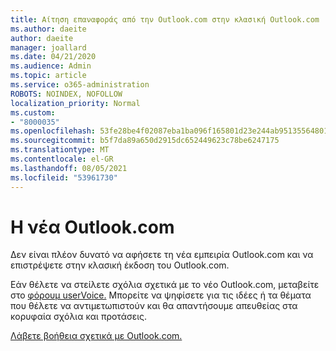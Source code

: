 ```yaml
---
title: Αίτηση επαναφοράς από την Outlook.com στην κλασική Outlook.com
ms.author: daeite
author: daeite
manager: joallard
ms.date: 04/21/2020
ms.audience: Admin
ms.topic: article
ms.service: o365-administration
ROBOTS: NOINDEX, NOFOLLOW
localization_priority: Normal
ms.custom:
- "8000035"
ms.openlocfilehash: 53fe28be4f02087eba1ba096f165801d23e244ab95135564801f6e9dec231c9c
ms.sourcegitcommit: b5f7da89a650d2915dc652449623c78be6247175
ms.translationtype: MT
ms.contentlocale: el-GR
ms.lasthandoff: 08/05/2021
ms.locfileid: "53961730"
---
```

# <a name="the-new-outlookcom"></a>Η νέα Outlook.com

Δεν είναι πλέον δυνατό να αφήσετε τη νέα εμπειρία Outlook.com και να επιστρέψετε στην κλασική έκδοση του Outlook.com.

Εάν θέλετε να στείλετε σχόλια σχετικά με το νέο Outlook.com, μεταβείτε στο [φόρουμ userVoice.](https://go.microsoft.com/fwlink/p/?linkid=851599) Μπορείτε να ψηφίσετε για τις ιδέες ή τα θέματα που θέλετε να αντιμετωπιστούν και θα απαντήσουμε απευθείας στα κορυφαία σχόλια και προτάσεις.

[Λάβετε βοήθεια σχετικά με Outlook.com.](https://support.office.com/article/40676ad0-c831-45ac-a023-5be633be798d?wt.mc_id=Office_Outlook_com_Alchemy)
